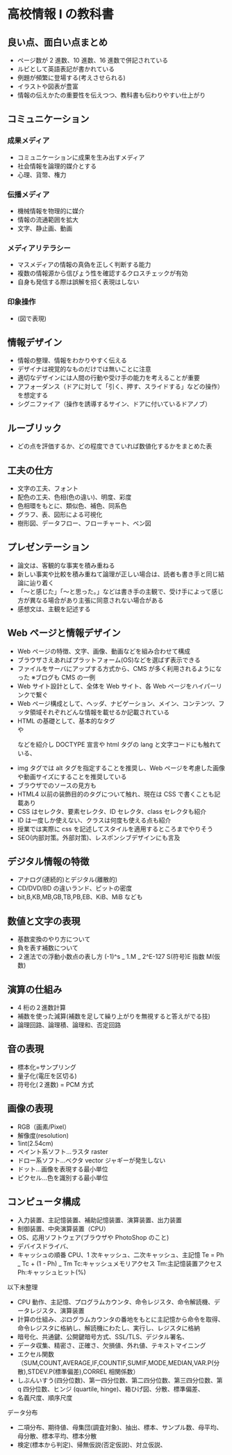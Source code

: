 # 高校情報 I の教科書

## 良い点、面白い点まとめ

- ページ数が 2 進数、10 進数、16 進数で併記されている
- ルビとして英語表記が書かれている
- 例題が頻繁に登場する(考えさせられる)
- イラストや図表が豊富
- 情報の伝えかたの重要性を伝えつつ、教科書も伝わりやすい仕上がり

## コミュニケーション

### 成果メディア

- コミュニケーションに成果を生み出すメディア
- 社会情報を論理的媒介とする
- 心理、貨幣、権力

### 伝播メディア

- 機械情報を物理的に媒介
- 情報の流通範囲を拡大
- 文字、静止画、動画

### メディアリテラシー

- マスメディアの情報の真偽を正しく判断する能力
- 複数の情報源から信ぴょう性を確認するクロスチェックが有効
- 自身も発信する際は誤解を招く表現はしない

### 印象操作

- (図で表現)

## 情報デザイン

- 情報の整理、情報をわかりやすく伝える
- デザイナは視覚的なものだけでは無いことに注意
- 適切なデザインには人間の行動や受け手の能力を考えることが重要
- アフォーダンス（ドアに対して「引く、押す、スライドする」などの操作）を想定する
- シグニファイア（操作を誘導するサイン、ドアに付いているドアノブ）

## ルーブリック

- どの点を評価するか、どの程度できていれば数値化するかをまとめた表

## 工夫の仕方

- 文字の工夫、フォント
- 配色の工夫、色相(色の違い)、明度、彩度
- 色相環をもとに、類似色、補色、同系色
- グラフ、表、図形による可視化
- 樹形図、データフロー、フローチャート、ベン図

## プレゼンテーション

- 論文は、客観的な事実を積み重ねる
- 新しい事実や比較を積み重ねて論理が正しい場合は、読者も書き手と同じ結論に辿り着く
- 「〜と感じた」「〜と思った。」などは書き手の主観で、受け手によって感じ方が異なる場合があり主張に同意されない場合がある
- 感想文は、主観を記述する

## Web ページと情報デザイン

- Web ページの特徴、文字、画像、動画などを組み合わせて構成
- ブラウザさえあればプラットフォーム(OS)などを選ばず表示できる
- ファイルをサーバにアップする方式から、CMS が多く利用されるようになった
  ※ブログも CMS の一例
- Web サイト設計として、全体を Web サイト、各 Web ページをハイパーリンクで繋ぐ
- Web ページ構成として、ヘッダ、ナビゲーション、メイン、コンテンツ、フッタ領域それぞれどんな情報を載せるか記載されている
- HTML の基礎として、基本的なタグ<br>や<p>などを紹介し DOCTYPE 宣言や html タグの lang と文字コードにも触れている、
- img タグでは alt タグを指定することを推奨し、Web ページを考慮した画像や動画サイズにすることを推奨している
- ブラウザでのソースの見方も
- HTML4 以前の装飾目的のタグについて触れ、現在は CSS で書くことも記載あり
- CSS はセレクタ、要素セレクタ、ID セレクタ、class セレクタも紹介
- ID は一度しか使えない、クラスは何度も使える点も紹介
- 授業では実際に css を記述してスタイルを適用するところまでやりそう
- SEO(内部対策。外部対策)、レスポンシブデザインにも言及

## デジタル情報の特徴

- アナログ(連続的)とデジタル(離散的)
- CD/DVD/BD の違いランド、ピットの密度
- bit,B,KB,MB,GB,TB,PB,EB、KiB、MiB なども

## 数値と文字の表現

- 基数変換のやり方について
- 負を表す補数について
- ２進法での浮動小数点の表し方
  (-1)^s _ 1.M _ 2^E-127
  S(符号)E 指数 M(仮数)

## 演算の仕組み

- 4 桁の２進数計算
- 補数を使った減算(補数を足して繰り上がりを無視すると答えがでる技)
- 論理回路、論理積、論理和、否定回路

## 音の表現

- 標本化=サンプリング
- 量子化(電圧を区切る)
- 符号化(２進数) = PCM 方式

## 画像の表現

- RGB（画素/Pixel）
- 解像度(resolution)
- 1int(2.54cm)
- ペイント系ソフト...ラスタ raster
- ドロー系ソフト...ベクタ vector ジャギーが発生しない
- ドット...画像を表現する最小単位
- ピクセル...色を識別する最小単位

## コンピュータ構成

- 入力装置、主記憶装置、補助記憶装置、演算装置、出力装置
- 制御装置、中央演算装置（CPU）
- OS、応用ソフトウェア(ブラウザや PhotoShop のこと)
- デバイスドライバ、
- キャッシュの順番 CPU、1 次キャッシュ、二次キャッシュ、主記憶
  Te = Ph _ Tc + (1 - Ph) _ Tm
  Tc:キャッシュメモリアクセス
  Tm:主記憶装置アクセス
  Ph:キャッシュヒット(%)

以下未整理

- CPU 動作、主記憶、プログラムカウンタ、命令レジスタ、命令解読機、データレジスタ、演算装置
- 計算の仕組み、ぷログラムカウンタの番地をもとに主記憶から命令を取得、命令レジスタに格納し、解読機にわたし、実行し、レジスタに格納
- 暗号化、共通鍵、公開鍵暗号方式、SSL/TLS、デジタル署名、
- データ収集、精密さ、正確さ、欠損値、外れ値、テキストマイニング
- エクセル関数（SUM,COUNT,AVERAGE,IF,COUNTIF,SUMIF,MODE,MEDIAN,VAR.P(分散),STDEV.P(標準偏差),CORREL 相関係数）
- しぶんいすう(四分位数)、第一四分位数、第二四分位数、第三四分位数、第 q 四分位数、ヒンジ (quartile, hinge)、箱ひげ図、分散、標準偏差、
- 名義尺度、順序尺度

データ分布

- 二項分布、期待値、母集団(調査対象)、抽出、標本、サンプル数、母平均、母分散、標本平均、標本分散
- 検定(標本から判定)、帰無仮説(否定仮説)、対立仮説、
